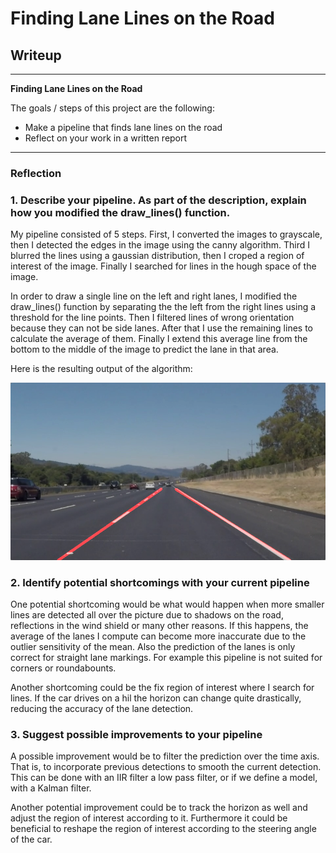 # **Finding Lane Lines on the Road** 

## Writeup

---

**Finding Lane Lines on the Road**

The goals / steps of this project are the following:
* Make a pipeline that finds lane lines on the road
* Reflect on your work in a written report


[//]: # (Image References)

[image1]: ./test_images/out_solidWhiteRight.png "Lanes Detected"

---

### Reflection

### 1. Describe your pipeline. As part of the description, explain how you modified the draw_lines() function.

My pipeline consisted of 5 steps. First, I converted the images to grayscale, then I detected the edges in the image using the canny algorithm. Third I blurred the lines using a gaussian distribution, then I croped a region of interest of the image. Finally I searched for lines in the hough space of the image.

In order to draw a single line on the left and right lanes, I modified the draw_lines() function by separating the the left from the right lines using a threshold for the line points. Then I filtered lines of wrong orientation because they can not be side lanes. After that I use the remaining lines to calculate the average of them. Finally I extend this average line from the bottom to the middle of the image to predict the lane in that area.

Here is the resulting output of the algorithm: 

![alt text][image1]


### 2. Identify potential shortcomings with your current pipeline


One potential shortcoming would be what would happen when more smaller lines are detected all over the picture due to shadows on the road, reflections in the wind shield or many other reasons. If this happens, the average of the lanes I compute can become more inaccurate due to the outlier sensitivity of the mean. Also the prediction of the lanes is only correct for straight lane markings. For example this pipeline is not suited for corners or roundabounts.

Another shortcoming could be the fix region of interest where I search for lines. If the car drives on a hil the horizon can change quite drastically, reducing the accuracy of the lane detection.


### 3. Suggest possible improvements to your pipeline

A possible improvement would be to filter the prediction over the time axis. That is, to incorporate previous detections to smooth the current detection. This can be done with an IIR filter a low pass filter, or if we define a model, with a Kalman filter.

Another potential improvement could be to track the horizon as well and adjust the region of interest according to it. Furthermore it could be beneficial to reshape the region of interest according to the steering angle of the car.

